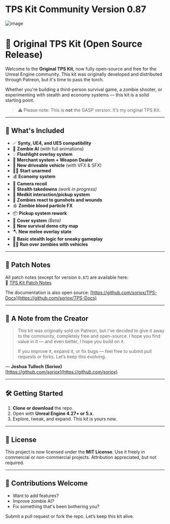 # TPS Kit Community Version 0.87

![image](https://github.com/user-attachments/assets/207b24b1-64d6-44ed-887a-c483ff77c0c5)

# 🔫 Original TPS Kit (Open Source Release)

Welcome to the **Original TPS Kit**, now fully open-source and free for the Unreal Engine community. This kit was originally developed and distributed through Patreon, but it's time to pass the torch.

Whether you're building a third-person survival game, a zombie shooter, or experimenting with stealth and economy systems — this kit is a solid starting point.

> ⚠️ Please note: This is **not** the GASP version. It’s my original TPS Kit.

---

## 🚀 What's Included

- ✅ **Synty, UE4, and UE5 compatibility**
- 🧟 **Zombie AI** (with full animations)
- 💡 **Flashlight overlay system**
- 🛒 **Merchant system + Weapon Dealer**
- 🚗 **New driveable vehicle** (with VFX & SFX)
- 🧍‍♂️ **Start unarmed**
- 💰 **Economy system**
- 🎥 **Camera recoil**
- 🥷 **Stealth takedowns** *(work in progress)*
- 💉 **Medkit interaction/pickup system**
- 🧠 **Zombies react to gunshots and wounds**
- 🩸 **Zombie blood particle FX**
- 📦 **Pickup system rework**
- 🧱 **Cover system** *(Beta)*
- 🌆 **New survival demo city map**
- 🪓 **New melee overlay state**
- 👀 **Basic stealth logic for sneaky gameplay**
- 🧟‍♂️ **Run over zombies with vehicles**

---

## 📓 Patch Notes

All patch notes (except for version `0.87`) are available here:  
📄 [TPS Kit Patch Notes](https://docs.page/soriox/TPS-Docs/patch-notes)

The documentation is also open source: [https://github.com/soriox/TPS-Docs](https://github.com/soriox/TPS-Docs)

---

## 📣 A Note from the Creator

> This kit was originally sold on Patreon, but I’ve decided to give it away to the community, completely free and open-source. I hope you find value in it — and even better, I hope you build on it.
>
> If you improve it, expand it, or fix bugs — feel free to submit pull requests or forks. Let’s keep this evolving.

— **Joshua Tulloch (Soriox)**  
[https://github.com/soriox](https://github.com/soriox)

---

## 🛠 Getting Started

1. **Clone or download** the repo.
2. Open with **Unreal Engine 4.27+ or 5.x**.
3. Explore, tweak, and expand. This kit is yours now.

---

## 📜 License

This project is now licensed under the **MIT License**. Use it freely in commercial or non-commercial projects. Attribution appreciated, but not required.

---

## 🤝 Contributions Welcome

- Want to add features?
- Improve zombie AI?
- Fix something that's been bothering you?

Submit a pull request or fork the repo. Let’s keep this kit alive.
